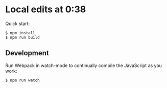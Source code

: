 # Local edits at 0:38

Quick start:

```
$ npm install
$ npm run build
````

## Development

Run Webpack in watch-mode to continually compile the JavaScript as you work:

```
$ npm run watch
```
